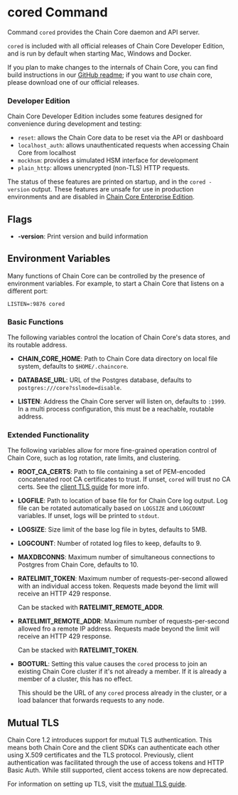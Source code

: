 # cored Command

Command `cored` provides the Chain Core daemon and API server.

`cored` is included with all official releases of Chain Core
Developer Edition, and is run by default when starting Mac, Windows and Docker.

If you plan to make changes to the internals of Chain Core, you can find
build instructions in our [GitHub readme](https://github.com/chain/chain/blob/main/Readme.md#building-from-source);
if you want to _use_ chain core, please download one of our official releases.

### Developer Edition

Chain Core Developer Edition includes some features designed for
convenience during development and testing:

  - `reset`: allows the Chain Core data to be reset via the API or dashboard
  - `localhost_auth`: allows unauthenticated requests when accessing Chain Core from localhost
  - `mockhsm`: provides a simulated HSM interface for development
  - `plain_http`: allows unencrypted (non-TLS) HTTP requests.

The status of these features are printed on startup, and in the `cored -version`
output. These features are unsafe for use in production environments and are
disabled in [Chain Core Enterprise Edition](https://chain.com/get-in-touch/).

## Flags

* **-version**: Print version and build information

## Environment Variables

Many functions of Chain Core can be controlled by the presence of environment
variables. For example, to start a Chain Core that listens on a different port:

```
LISTEN=:9876 cored
```

### Basic Functions

The following variables control the location of Chain Core's data stores,
and its routable address.

* **CHAIN_CORE_HOME**: Path to Chain Core data directory on local file system,
defaults to `$HOME/.chaincore`.

* **DATABASE_URL**: URL of the Postgres database, defaults
to `postgres:///core?sslmode=disable`.

* **LISTEN**: Address the Chain Core server will listen on, defaults
to `:1999`. In a multi process configuration, this must be a
reachable, routable address.

### Extended Functionality

The following variables allow for more fine-grained operation control of
Chain Core, such as log rotation, rate limits, and clustering.

* **ROOT_CA_CERTS**: Path to file containing a set of PEM-encoded concatenated
root CA certificates to trust. If unset, `cored` will trust no CA certs. See the
[client TLS guide](../learn-more/mutual-tls-auth#client-authentication) for more info.

* **LOGFILE**: Path to location of base file for for Chain Core log output. Log
file can be rotated automatically based on `LOGSIZE` and `LOGCOUNT` variables.
 If unset, logs will be printed to `stdout`.

* **LOGSIZE**: Size limit of the base log file in bytes, defaults to 5MB.

* **LOGCOUNT**: Number of rotated log files to keep, defaults to 9.

* **MAXDBCONNS**: Maximum number of simultaneous connections to Postgres from
Chain Core, defaults to 10.

* **RATELIMIT_TOKEN**: Maximum number of requests-per-second
allowed with an individual access token. Requests made beyond
the limit will receive an HTTP 429 response.

    Can be stacked with **RATELIMIT_REMOTE_ADDR**.

* **RATELIMIT_REMOTE_ADDR**: Maximum number of requests-per-second
allowed fro a remote IP address. Requests made beyond
the limit will receive an HTTP 429 response.

    Can be stacked with **RATELIMIT_TOKEN**.

* **BOOTURL**: Setting this value causes the `cored` process to join an
existing Chain Core cluster if it's not already a member. If it is already
a member of a cluster, this has no effect.

    This should be the URL of any `cored` process already in the cluster,
    or a load balancer that forwards requests to any node.

## Mutual TLS

Chain Core 1.2 introduces support for mutual TLS authentication. This means both Chain Core and the client SDKs can authenticate each other using X.509 certificates and the TLS protocol. Previously, client authentication was facilitated through the use of access tokens and HTTP Basic Auth. While still supported, client access tokens are now deprecated.

For information on setting up TLS, visit the [mutual TLS guide](../learn-more/mutual-tls-auth).
